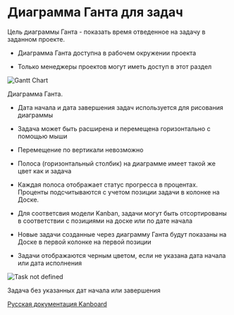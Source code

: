 Диаграмма Ганта для задач
=========================



Цель диаграммы Ганта - показать время отведенное на задачу в заданном проекте.



-   Диаграмма Ганта доступна в рабочем окружении проекта



-   Только менеджеры проектов могут иметь доступ в этот раздел



![Gantt Chart](screenshots/gantt-chart-project.png)

Диаграмма Ганта.



-   Дата начала и дата завершения задач используется для рисования диаграммы



-   Задача может быть расширена и перемещена горизонтально с помощью мыши



-   Перемещение по вертикали невозможно



-   Полоса (горизонтальный столбик) на диаграмме имеет такой же цвет как и задача



-   Каждая полоса отображает статус прогресса в процентах. Проценты подсчитываются с учетом позиции задачи в колонке на Доске.



-   Для соответсвия модели Kanban, задачи могут быть отсортированы в соответствии с позициями на доске или по дате начала



-   Новые задачи созданные через диаграмму Ганта будут показаны на Доске в первой колонке на первой позиции



-   Задачи отображаются черным цветом, если не указана дата начала или дата исполнения



![Task not defined](screenshots/gantt-chart-not-defined.png)

Задача без указанных дат начала или завершения


 



[Русская документация Kanboard](http://kanboard.ru/doc/)

